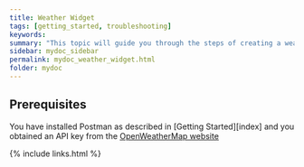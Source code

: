 ```yaml
---
title: Weather Widget
tags: [getting_started, troubleshooting]
keywords:
summary: "This topic will guide you through the steps of creating a weather widget for your website, from getting data from the OpenWeatherMap API to displaying it on your website."
sidebar: mydoc_sidebar
permalink: mydoc_weather_widget.html
folder: mydoc
---
```


## Prerequisites 

You have installed Postman as described in [Getting Started][index] and you obtained an API key from the <a href="https://openweathermap.org/appid">OpenWeatherMap website</a>

{% include links.html %}

